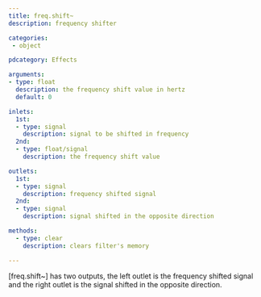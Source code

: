 ```yaml
---
title: freq.shift~
description: frequency shifter

categories:
 - object

pdcategory: Effects

arguments:
- type: float
  description: the frequency shift value in hertz
  default: 0

inlets:
  1st:
  - type: signal
    description: signal to be shifted in frequency
  2nd:
  - type: float/signal
    description: the frequency shift value

outlets:
  1st:
  - type: signal
    description: frequency shifted signal
  2nd:
  - type: signal
    description: signal shifted in the opposite direction

methods:
  - type: clear
    description: clears filter's memory

---
```


[freq.shift~] has two outputs, the left outlet is the frequency shifted signal and the right outlet is the signal shifted in the opposite direction.

